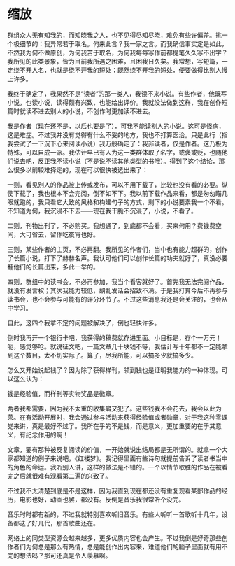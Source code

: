 # 缩放

群组众人无有知我的，而知晓我之人，也不见得尽知尽晓，难免有些许偏差。挑一个极细节的：我异常若于取名。何来此言？我一家之言。而我确信事实定是如此，不然我为何不做原创，为何我苦于取名，为何我每每写作前都提笔久久写不出字？我所见的此类景象，皆为目前我所遇之困难，且困我日久矣。我常想，写短篇，一定绕不开人名，也就是绕不开我的短处；既然绕不开我的短处，便要做得比别人慢上许多。

我终于确定了，我果然不是“读者”的那一类人，我读不来小说。有些作者，他既写小说，也读小说，读得颇有兴致，也能给出评价。我就没法做到这样，我在创作短篇时就读不进去别人的小说，不创作时更加读不进去。

我是作者（现在还不是，以后也要是了），可我不能读别人的小说。这可是怪病，这是难症。不过我并没有觉得有什么不妥的地方，我也不打算医治。只是此行（指我尝试了一下沉下心来阅读小说）我万般确定了：我非读者，仅是作者。这乃极为特殊，可以自成一派。我估计早已有人为这一类群体取了名字，或褒或贬，也随他们说去吧，反正我不读小说（不是说不读其他类型的书哦）。得到了这个结论，那么很多以前较难择定的，现在可以很快被选出来了：

一则，看见别人的作品被上传或发布，可以不用下载了，比较也没有看的必要。纵使下载了，我也根本不会完阅，倒不如不下。我以前下载作品来看，都是匆匆瞄几眼就跑的，我只看它大致的风格和构建句子的方式，剩下的小说要素我一个不看。不知道为何，我沉浸不下去——现在我干脆不沉浸了，小说，不看了。

二则，刊物出刊了，不必购买。我想通了，到底都不会看，买来何用？费钱费空间，大可省去，留作吃夜宵也好。

三则，某些作者的主页，不必再翻。我所见的作者们，当中也有能力超群的，创作了长篇小说，打下了赫赫名声。我认可他们可以创作长篇的功夫就好了，真没必要翻他们的长篇出来，多此一举的。

四则，群组中的读书会，不必再参加，我当个看客就好了。首先我无法完阅作品，就没有发言权；其次我能力较低，胡乱发话会招致不满。于是我打算今后不再参与读书会，也不会参与可能有的评分环节了。不过这些消息我还是会关注的，也会从中学习。

自此，这四个我拿不定的问题被解决了，倒也轻快许多。

倒时我再开一个银行卡吧，我获得的稿费就存进里面。小目标是，存个一万元！呃，感觉够呛。就说征文吧，一篇文章几十块钱不等，我估计写十年都不一定能拿到这个数目，太不切实际了。算了，尽我所能，可以搞多少就搞多少。

怎么又开始说起钱了？因为除了获得样刊，领到钱也是证明我能力的一种体现。可以这么认为：

钱是经验值，而样刊等实物奖品是徽章。

两者我都需要，因为我不太重的收集癖又犯了。这些钱我不会花去，我会以此为荣。在有活动开展时，我会通过参与活动来获得经验值或者勋章，对于我这种零课党来讲，真是最好不过了。我所在乎的不是钱，而是意义，更加重要的在于其意义，有纪念作用的啊！

文章，要有那种被反复阅读的价值，一开始就说出结局都是无所谓的。就拿一个大家都知道的例子来说吧，《红楼梦》。我记得里面有些诗句就提前告诉了读者书当中的角色的命运。我听别人讲，这样的做法是不错的。一个以情节取胜的作品在被看完之后就很难有观看第二遍的兴致了。

不过我不太清楚到底是不是这样，因为我直到现在都还没有重复观看某部作品的经历，电影也好，动画也罢，都没有。反倒是音乐我很常听个没完。

音乐时时都有新的，不过我就特别喜欢听旧音乐。有些人听听一首歌听十几年，设备都迭了好几代，那首歌曲还在。

网络上的同类型资源会越来越多，更多优质内容也会产生。不过我倒是好奇那些创作者们为何总是那么有热情，总是能创作出内容来，难道他们的脑子里面就有用不完的想法吗？那可还真是令人羡慕啊。

